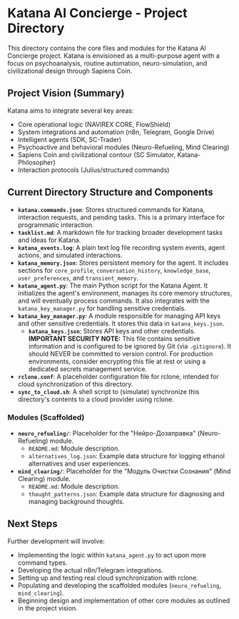 # Katana AI Concierge - Project Directory

This directory contains the core files and modules for the Katana AI Concierge project.
Katana is envisioned as a multi-purpose agent with a focus on psychoanalysis, routine automation, neuro-simulation, and civilizational design through Sapiens Coin.

## Project Vision (Summary)

Katana aims to integrate several key areas:
- Core operational logic (NAVIREX CORE, FlowShield)
- System integrations and automation (n8n, Telegram, Google Drive)
- Intelligent agents (SDK, SC-Trader)
- Psychoactive and behavioral modules (Neuro-Refueling, Mind Clearing)
- Sapiens Coin and civilizational contour (SC Simulator, Katana-Philosopher)
- Interaction protocols (Julius/structured commands)

## Current Directory Structure and Components

- **`katana.commands.json`**: Stores structured commands for Katana, interaction requests, and pending tasks. This is a primary interface for programmatic interaction.
- **`tasklist.md`**: A markdown file for tracking broader development tasks and ideas for Katana.
- **`katana_events.log`**: A plain text log file recording system events, agent actions, and simulated interactions.
- **`katana_memory.json`**: Stores persistent memory for the agent. It includes sections for `core_profile`, `conversation_history`, `knowledge_base`, `user_preferences`, and `transient_memory`.
- **`katana_agent.py`**: The main Python script for the Katana Agent. It initializes the agent's environment, manages its core memory structures, and will eventually process commands. It also integrates with the `katana_key_manager.py` for handling sensitive credentials.
- **`katana_key_manager.py`**: A module responsible for managing API keys and other sensitive credentials. It stores this data in `katana_keys.json`.
  - **`katana_keys.json`**: Stores API keys and other credentials. **IMPORTANT SECURITY NOTE:** This file contains sensitive information and is configured to be ignored by Git (via `.gitignore`). It should NEVER be committed to version control. For production environments, consider encrypting this file at rest or using a dedicated secrets management service.
- **`rclone.conf`**: A placeholder configuration file for rclone, intended for cloud synchronization of this directory.
- **`sync_to_cloud.sh`**: A shell script to (simulate) synchronize this directory's contents to a cloud provider using rclone.

### Modules (Scaffolded)

- **`neuro_refueling/`**: Placeholder for the "Нейро-Дозаправка" (Neuro-Refueling) module.
  - `README.md`: Module description.
  - `alternatives_log.json`: Example data structure for logging ethanol alternatives and user experiences.
- **`mind_clearing/`**: Placeholder for the "Модуль Очистки Сознания" (Mind Clearing) module.
  - `README.md`: Module description.
  - `thought_patterns.json`: Example data structure for diagnosing and managing background thoughts.

## Next Steps

Further development will involve:
- Implementing the logic within `katana_agent.py` to act upon more command types.
- Developing the actual n8n/Telegram integrations.
- Setting up and testing real cloud synchronization with rclone.
- Populating and developing the scaffolded modules (`neuro_refueling`, `mind_clearing`).
- Beginning design and implementation of other core modules as outlined in the project vision.
